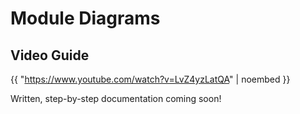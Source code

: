# Module Diagrams

## Video Guide

{{ "https://www.youtube.com/watch?v=LvZ4yzLatQA" \| noembed }}

Written, step-by-step documentation coming soon!



